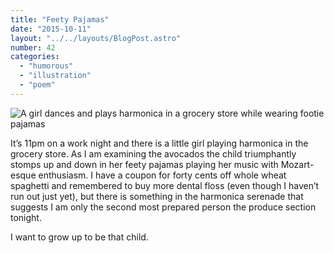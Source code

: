 ```yaml
---
title: "Feety Pajamas"
date: "2015-10-11"
layout: "../../layouts/BlogPost.astro"
number: 42
categories: 
  - "humorous"
  - "illustration"
  - "poem"
---
```


![A girl dances and plays harmonica in a grocery store while wearing footie pajamas](/assets/images/Week-42.jpg)

It’s 11pm on a work night and there is a little girl playing harmonica in the grocery store. As I am examining the avocados the child triumphantly stomps up and down in her feety pajamas playing her music with Mozart-esque enthusiasm. I have a coupon for forty cents off whole wheat spaghetti and remembered to buy more dental floss (even though I haven’t run out just yet), but there is something in the harmonica serenade that suggests I am only the second most prepared person the produce section tonight.

I want to grow up to be that child.
